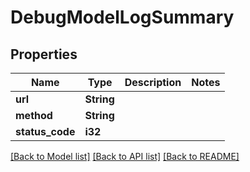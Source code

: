 # DebugModelLogSummary

## Properties

Name | Type | Description | Notes
------------ | ------------- | ------------- | -------------
**url** | **String** |  | 
**method** | **String** |  | 
**status_code** | **i32** |  | 

[[Back to Model list]](../README.md#documentation-for-models) [[Back to API list]](../README.md#documentation-for-api-endpoints) [[Back to README]](../README.md)


